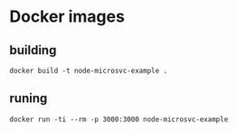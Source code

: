 # Docker images
## building
```docker build -t node-microsvc-example . ```
## runing
```docker run -ti --rm -p 3000:3000 node-microsvc-example```
